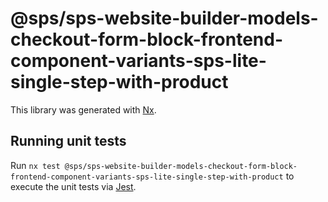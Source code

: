 # @sps/sps-website-builder-models-checkout-form-block-frontend-component-variants-sps-lite-single-step-with-product

This library was generated with [Nx](https://nx.dev).

## Running unit tests

Run `nx test @sps/sps-website-builder-models-checkout-form-block-frontend-component-variants-sps-lite-single-step-with-product` to execute the unit tests via [Jest](https://jestjs.io).
